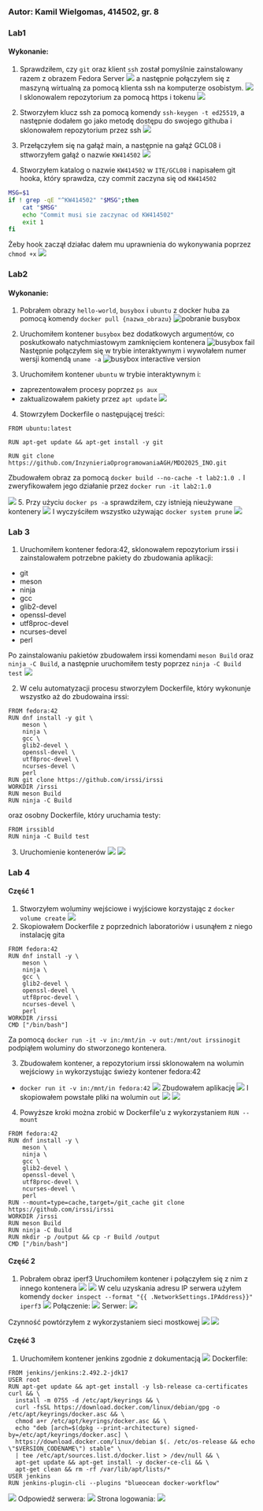 
### Autor: Kamil Wielgomas, 414502, gr. 8
### Lab1


#### Wykonanie:
1. Sprawdziłem, czy `git` oraz klient `ssh` został pomyślnie zainstalowany razem z obrazem Fedora Server
![](lab1/1.png)
a następnie połączyłem się z maszyną wirtualną za pomocą klienta ssh na komputerze osobistym.
![](lab1/1_b.png)
I sklonowalem repozytorium za pomocą https i tokenu
![](lab1/2.png)


2. Stworzyłem klucz ssh za pomocą komendy `ssh-keygen -t ed25519`, a następnie dodałem go jako metodę dostępu do swojego githuba i sklonowałem repozytorium przez ssh
![](lab1/3.png)
3. Przełączyłem się na gałąź main, a następnie na gałąź GCL08 i sttworzyłem gałąź o nazwie `KW414502`
![](lab1/4.png)
4. Stworzyłem katalog o nazwie `KW414502` w `ITE/GCL08` i napisałem git hooka, który sprawdza, czy commit zaczyna się od `KW414502`
```bash
MSG=$1
if ! grep -qE "^KW414502" "$MSG";then
    cat "$MSG"
    echo "Commit musi sie zaczynac od KW414502"
    exit 1
fi
```
Żeby hook zaczął działac dałem mu uprawnienia do wykonywania poprzez `chmod +x`
![](lab1/5.png)


### Lab2


#### Wykonanie:
1. Pobrałem obrazy `hello-world`, `busybox` i `ubuntu` z docker huba za pomocą komendy `docker pull {nazwa_obrazu}`
![pobranie busybox](lab2/1.png)

2. Uruchomiłem kontener `busybox` bez dodatkowych argumentów, co poskutkowało natychmiastowym zamknięciem kontenera
![busybox fail](lab2/2.png)
Następnie połączyłem się w trybie interaktywnym i wywołałem numer wersji komendą `uname -a`
![busybox interactive version](lab2/2_b.png)

3. Uruchomiłem kontener `ubuntu` w trybie interaktywnym i:
- zaprezentowałem procesy poprzez `ps aux`
- zaktualizowałem pakiety przez `apt update`
![](lab2/3.png)

4. Stowrzyłem Dockerfile o następującej treści:
```docker
FROM ubuntu:latest

RUN apt-get update && apt-get install -y git

RUN git clone https://github.com/InzynieriaOprogramowaniaAGH/MDO2025_INO.git
```
Zbudowałem obraz za pomocą `docker build --no-cache -t lab2:1.0 .`
I zweryfikowałem jego działanie przez `docker run -it lab2:1.0`

![](lab2/4.png)
5. Przy użyciu `docker ps -a` sprawdziłem, czy istnieją nieużywane kontenery
![](lab2/5.png)
I wyczyściłem wszystko używając `docker system prune`
![](lab2/6.png)

### Lab 3

1. Uruchomiłem kontener fedora:42, sklonowałem repozytorium irssi i zainstalowałem potrzebne pakiety do zbudowania aplikacji:
- git 
- meson 
- ninja 
- gcc 
- glib2-devel 
- openssl-devel 
- utf8proc-devel 
- ncurses-devel
- perl

Po zainstalowaniu pakietów zbudowałem irssi komendami `meson Build` oraz `ninja -C Build`, a następnie uruchomiłem testy poprzez `ninja -C Build test`
![](lab3/1.png)

2. W celu automatyzacji procesu stworzyłem Dockerfile, który wykonunje wszystko aż do zbudowaina irssi:
```
FROM fedora:42
RUN dnf install -y git \
    meson \
    ninja \
    gcc \
    glib2-devel \
    openssl-devel \
    utf8proc-devel \
    ncurses-devel \
    perl
RUN git clone https://github.com/irssi/irssi
WORKDIR /irssi
RUN meson Build
RUN ninja -C Build
```
oraz osobny Dockerfile, który uruchamia testy:
```
FROM irssibld
RUN ninja -C Build test
```

3. Uruchomienie kontenerów
![](lab3/2.png)
![](lab3/2b.png)

### Lab 4

#### Część 1
1. Stworzyłem woluminy wejściowe i wyjściowe korzystając z `docker volume create`
![](lab4/1.png)
2. Skopiowałem Dockerfile z poprzednich laboratoriów i usunąłem z niego instalację gita
```
FROM fedora:42
RUN dnf install -y \
    meson \
    ninja \
    gcc \
    glib2-devel \
    openssl-devel \
    utf8proc-devel \
    ncurses-devel \
    perl
WORKDIR /irssi
CMD ["/bin/bash"]
```
Za pomocą `docker run -it -v in:/mnt/in -v out:/mnt/out irssinogit` podpiąłem woluminy do stworzonego kontenera.

3. Zbudowałem kontener, a repozytorium irssi sklonowałem na wolumin wejściowy `in`
wykorzystując świeży kontener fedora:42 
- `docker run it -v in:/mnt/in fedora:42` 
![](lab4/2.png)
Zbudowałem aplikację
![](lab4/3.png)
I skopiowałem powstałe pliki na wolumin `out`
![](lab4/4.png)
![](lab4/4b.png)

4. Powyższe kroki można zrobić w Dockerfile'u z wykorzystaniem `RUN --mount`
```
FROM fedora:42
RUN dnf install -y \
    meson \
    ninja \
    gcc \
    glib2-devel \
    openssl-devel \
    utf8proc-devel \
    ncurses-devel \
    perl
RUN --mount=type=cache,target=/git_cache git clone https://github.com/irssi/irssi
WORKDIR /irssi
RUN meson Build
RUN ninja -C Build 
RUN mkdir -p /output && cp -r Build /output
CMD ["/bin/bash"]
```

#### Część 2
1. Pobrałem obraz iperf3
Uruchomiłem kontener i połączyłem się z nim z innego kontenera
![](lab4/5.png)
![](lab4/6.png)
W celu uzyskania adresu IP serwera użyłem komendy `docker inspect --format "{{ .NetworkSettings.IPAddress}}" iperf3`
![](lab4/7.png)
Połączenie:
![](lab4/8.png)
Serwer:
![](lab4/9.png)

Czynność powtórzyłem z wykorzystaniem sieci mostkowej
![](lab4/10.png)
![](lab4/10b.png)

#### Część 3

1. Uruchomiłem kontener jenkins zgodnie z dokumentacją
![](lab4/11.png)
Dockerfile:
```
FROM jenkins/jenkins:2.492.2-jdk17
USER root
RUN apt-get update && apt-get install -y lsb-release ca-certificates curl && \
  install -m 0755 -d /etc/apt/keyrings && \
  curl -fsSL https://download.docker.com/linux/debian/gpg -o /etc/apt/keyrings/docker.asc && \
  chmod a+r /etc/apt/keyrings/docker.asc && \
  echo "deb [arch=$(dpkg --print-architecture) signed-by=/etc/apt/keyrings/docker.asc] \
  https://download.docker.com/linux/debian $(. /etc/os-release && echo \"$VERSION_CODENAME\") stable" \
  | tee /etc/apt/sources.list.d/docker.list > /dev/null && \
  apt-get update && apt-get install -y docker-ce-cli && \
  apt-get clean && rm -rf /var/lib/apt/lists/*
USER jenkins
RUN jenkins-plugin-cli --plugins "blueocean docker-workflow"
```
![](lab4/12.png)
Odpowiedź serwera:
![](lab4/13.png)
Strona logowania:
![](lab4/14.png)
